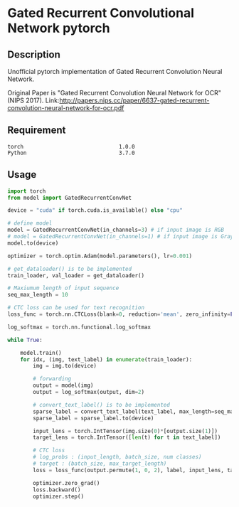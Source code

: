 # Gated Recurrent Convolutional Network pytorch

## Description
Unofficial pytorch implementation of Gated Recurrent Convolution Neural Network.

Original Paper is "Gated Recurrent Convolution Neural Network for
OCR" (NIPS 2017). Link:http://papers.nips.cc/paper/6637-gated-recurrent-convolution-neural-network-for-ocr.pdf

## Requirement
```  
torch                              1.0.0     
Python                             3.7.0
```

## Usage
```python
import torch
from model import GatedRecurrentConvNet

device = "cuda" if torch.cuda.is_available() else "cpu"

# define model
model = GatedRecurrentConvNet(in_channels=3) # if input image is RGB
# model = GatedRecurrentConvNet(in_channels=1) # if input image is Grayscale
model.to(device)

optimizer = torch.optim.Adam(model.parameters(), lr=0.001)

# get_dataloader() is to be implemented
train_loader, val_loader = get_dataloader()

# Maxiumum length of input sequence
seq_max_length = 10

# CTC loss can be used for text recognition
loss_func = torch.nn.CTCLoss(blank=0, reduction='mean', zero_infinity=False)

log_softmax = torch.nn.functional.log_softmax

while True:

    model.train()
    for idx, (img, text_label) in enumerate(train_loader):
        img = img.to(device)

        # forwarding
        output = model(img)
        output = log_softmax(output, dim=2)

        # convert_text_label() is to be implemented
        sparse_label = convert_text_label(text_label, max_length=seq_max_length, blank=0)
        sparse_label = sparse_label.to(device)

        input_lens = torch.IntTensor(img.size(0)*[output.size(1)])
        target_lens = torch.IntTensor([len(t) for t in text_label])

        # CTC loss
        # log_probs : (input_length, batch_size, num classes)
        # target : (batch_size, max_target_length)
        loss = loss_func(output.permute(1, 0, 2), label, input_lens, target_lens)

        optimizer.zero_grad()
        loss.backward()
        optimizer.step()
```
